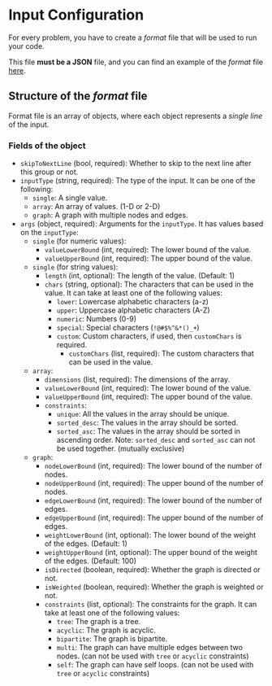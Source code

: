 # Input Configuration

For every problem, you have to create a _format_ file that will be used to run your code.

This file **must be a JSON** file, and you can find an example of the _format_ file [here](sample_format.json).

## Structure of the _format_ file

Format file is an array of objects, where each object represents a _single line_ of the input.

### Fields of the object

- `skipToNextLine` (bool, required): Whether to skip to the next line after this group or not.
- `inputType` (string, required): The type of the input. It can be one of the following:
  - `single`: A single value.
  - `array`: An array of values. (1-D or 2-D)
  - `graph`: A graph with multiple nodes and edges.
- `args` (object, required): Arguments for the `inputType`. It has values based on the `inputType`:
  - `single` (for numeric values):
    - `valueLowerBound` (int, required): The lower bound of the value.
    - `valueUpperBound` (int, required): The upper bound of the value.
  - `single` (for string values):
    - `length` (int, optional): The length of the value. (Default: 1)
    - `chars` (string, optional): The characters that can be used in the value. It can take at least one of the following values:
      - `lower`: Lowercase alphabetic characters (a-z)
      - `upper`: Uppercase alphabetic characters (A-Z)
      - `numeric`: Numbers (0-9)
      - `special`: Special characters (`!@#$%^&*()_+`)
      - `custom`: Custom characters, if used, then `customChars` is required.
        - `customChars` (list, required): The custom characters that can be used in the value.
  - `array`:
    - `dimensions` (list, required): The dimensions of the array.
    - `valueLowerBound` (int, required): The lower bound of the value.
    - `valueUpperBound` (int, required): The upper bound of the value.
    - `constraints`:
      - `unique`: All the values in the array should be unique.
      - `sorted_desc`: The values in the array should be sorted.
      - `sorted_asc`: The values in the array should be sorted in ascending order.
      Note: `sorted_desc` and `sorted_asc` can not be used together. (mutually exclusive)
  - `graph`:
    - `nodeLowerBound` (int, required): The lower bound of the number of nodes.
    - `nodeUpperBound` (int, required): The upper bound of the number of nodes.
    - `edgeLowerBound` (int, required): The lower bound of the number of edges.
    - `edgeUpperBound` (int, required): The upper bound of the number of edges.
    - `weightLowerBound` (int, optional): The lower bound of the weight of the edges. (Default: 1)
    - `weightUpperBound` (int, optional): The upper bound of the weight of the edges. (Default: 100)
    - `isDirected` (boolean, required): Whether the graph is directed or not.
    - `isWeighted` (boolean, required): Whether the graph is weighted or not.
    - `constraints` (list, optional): The constraints for the graph. It can take at least one of the following values:
      - `tree`: The graph is a tree.
      - `acyclic`: The graph is acyclic.
      - `bipartite`: The graph is bipartite.
      - `multi`: The graph can have multiple edges between two nodes. (can not be used with `tree` or `acyclic` constraints)
      - `self`: The graph can have self loops. (can not be used with `tree` or `acyclic` constraints)
